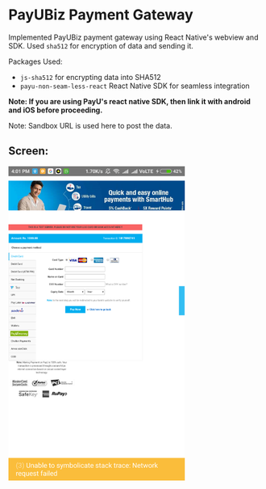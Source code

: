 # PayUBiz Payment Gateway

Implemented PayUBiz payment gateway using React Native's webview and SDK.
Used `sha512` for encryption of data and sending it.

Packages Used:
* `js-sha512` for encrypting data into SHA512
* `payu-non-seam-less-react` React Native SDK for seamless integration

<b>Note: If you are using PayU's react native SDK, then link it with android and iOS before proceeding.</b>



Note: Sandbox URL is used here to post the data.

## Screen:

<img src="image.png" width="350px">
